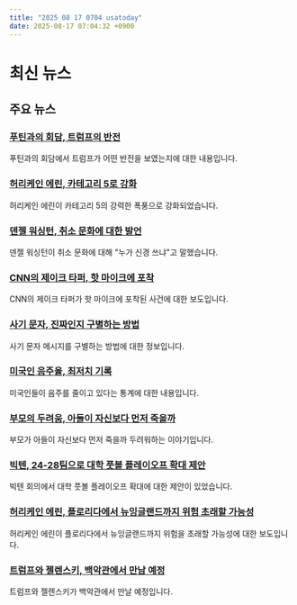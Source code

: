 ```yaml
---
title: "2025 08 17 0704 usatoday"
date: 2025-08-17 07:04:32 +0900
---
```


# 최신 뉴스
## 주요 뉴스
### [푸틴과의 회담, 트럼프의 반전](https://www.usatoday.com/story/news/politics/2025/08/16/putin-trump-summit-alaska-deal/85654847007/)
 푸틴과의 회담에서 트럼프가 어떤 반전을 보였는지에 대한 내용입니다.
### [허리케인 에린, 카테고리 5로 강화](https://www.usatoday.com/story/news/weather/2025/08/16/hurricane-erin-major-storm-tracker/85688851007/)
 허리케인 에린이 카테고리 5의 강력한 폭풍으로 강화되었습니다.
### [덴젤 워싱턴, 취소 문화에 대한 발언](https://www.usatoday.com/story/entertainment/celebrities/2025/08/16/denzel-washington-disses-cancel-culture/85691905007/)
 덴젤 워싱턴이 취소 문화에 대해 "누가 신경 쓰냐"고 말했습니다.
### [CNN의 제이크 타퍼, 핫 마이크에 포착](https://www.usatoday.com/story/entertainment/tv/2025/08/16/jake-tapper-cnn-hot-mic-trump-putin-alaska/8568938007/)
 CNN의 제이크 타퍼가 핫 마이크에 포착된 사건에 대한 보도입니다.
### [사기 문자, 진짜인지 구별하는 방법](https://www.usatoday.com/story/money/2025/08/16/scam-texts-how-to-tell-if-real/85680701007/)
 사기 문자 메시지를 구별하는 방법에 대한 정보입니다.
### [미국인 음주율, 최저치 기록](https://www.usatoday.com/story/graphics/2025/08/16/american-drinking-less-alcohol-why/85672840007/)
 미국인들이 음주를 줄이고 있다는 통계에 대한 내용입니다.
### [부모의 두려움, 아들이 자신보다 먼저 죽을까](https://www.usatoday.com/story/life/health-wellness/2025/08/15/their-son-needs-247-care-these-parents-are-scared-theyll-die-first/85272992007/)
 부모가 아들이 자신보다 먼저 죽을까 두려워하는 이야기입니다.
### [빅텐, 24-28팀으로 대학 풋볼 플레이오프 확대 제안](https://www.usatoday.com/story/sports/ncaaf/2025/08/16/big-ten-college-football-playoff-expansion-24-28-teams/85690740007/)
 빅텐 회의에서 대학 풋볼 플레이오프 확대에 대한 제안이 있었습니다.
### [허리케인 에린, 플로리다에서 뉴잉글랜드까지 위험 초래할 가능성](https://www.usatoday.com/story/news/nation/2025/08/16/hurricane-erin-rip-currents/85690847007/)
 허리케인 에린이 플로리다에서 뉴잉글랜드까지 위험을 초래할 가능성에 대한 보도입니다.
### [트럼프와 젤렌스키, 백악관에서 만남 예정](https://www.usatoday.com/story/news/world/2025/08/16/trump-zelenskyy-putin-peace-deal-summit/85689366007/)
 트럼프와 젤렌스키가 백악관에서 만날 예정입니다.